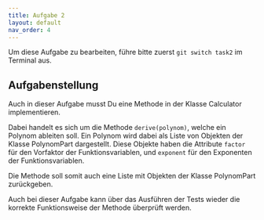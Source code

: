 ```yaml
---
title: Aufgabe 2
layout: default
nav_order: 4
---
```


Um diese Aufgabe zu bearbeiten, führe bitte zuerst `git switch task2` im Terminal aus.

## Aufgabenstellung
Auch in dieser Aufgabe musst Du eine Methode in der Klasse Calculator implementieren.

Dabei handelt es sich um die Methode `derive(polynom)`, welche ein Polynom ableiten soll. Ein Polynom wird dabei als Liste von Objekten der Klasse PolynomPart dargestellt. Diese Objekte haben die Attribute `factor` für den Vorfaktor der Funktionsvariablen, und `exponent` für den Exponenten der Funktionsvariablen.

Die Methode soll somit auch eine Liste mit Objekten der Klasse PolynomPart zurückgeben.

Auch bei dieser Aufgabe kann über das Ausführen der Tests wieder die korrekte Funktionsweise der Methode überprüft werden.